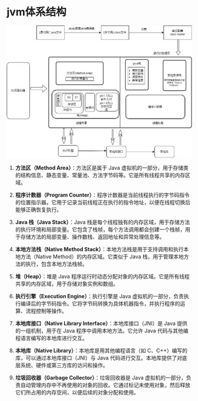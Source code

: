 # jvm体系结构

![](./image/jvm.drawio.png)

1. **方法区（Method Area）**：方法区是属于 Java 虚拟机的一部分，用于存储类的结构信息、静态变量、常量池、方法字节码等。它是所有线程共享的内存区域。

2. **程序计数器（Program Counter）**：程序计数器是当前线程执行的字节码指令的位置指示器。它用于记录当前线程正在执行的指令地址，以便在线程切换后能够正确恢复执行。

3. **Java 栈（Java Stack）**：Java 栈是每个线程独有的内存区域，用于存储方法的执行环境和局部变量。它包含了栈帧，每个方法调用都会创建一个栈帧，用于存储方法的局部变量、操作数栈、返回地址和异常处理信息等。

4. **本地方法栈（Native Method Stack）**：本地方法栈是用于支持调用和执行本地方法（Native Method）的内存区域。它类似于 Java 栈，用于管理本地方法的执行，包含本地方法栈帧。

5. **堆（Heap）**：堆是 Java 程序运行时动态分配对象的内存区域。它是所有线程共享的内存区域，用于存储对象实例和数组。

6. **执行引擎（Execution Engine）**：执行引擎是 Java 虚拟机的一部分，负责执行编译后的字节码指令。它将字节码转换为具体机器指令，并执行程序的运算、流程控制等操作。

7. **本地库接口（Native Library Interface）**：本地库接口（JNI）是 Java 提供的一组机制，用于在 Java 程序中调用本地方法。它允许 Java 代码与其他编程语言编写的本地库进行交互。

8. **本地库（Native Library）**：本地库是用其他编程语言（如 C、C++）编写的库，可以通过本地库接口（JNI）与 Java 代码进行交互。本地库提供了对底层系统、硬件或第三方库的访问和操作。

9. **垃圾回收器（Garbage Collector）**：垃圾回收器是 Java 虚拟机的一部分，负责自动管理内存中不再使用的对象的回收。它通过标记未使用对象，然后释放它们所占用的内存空间，以便后续的对象分配和使用。
